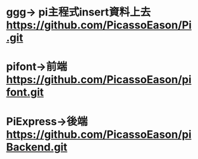 # ggg-> pi主程式insert資料上去 https://github.com/PicassoEason/Pi.git
# pifont->前端 https://github.com/PicassoEason/pifont.git
# PiExpress->後端 https://github.com/PicassoEason/piBackend.git
